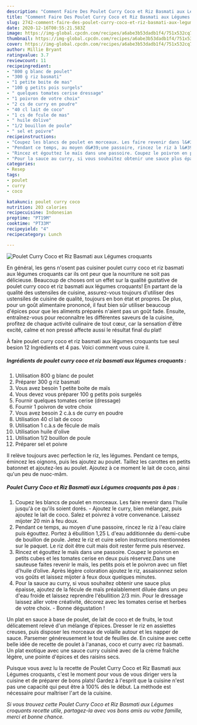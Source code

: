 ```yaml
---
description: "Comment Faire Des Poulet Curry Coco et Riz Basmati aux Légumes croquants"
title: "Comment Faire Des Poulet Curry Coco et Riz Basmati aux Légumes croquants"
slug: 2742-comment-faire-des-poulet-curry-coco-et-riz-basmati-aux-legumes-croquants
date: 2020-12-16T00:55:21.583Z
image: https://img-global.cpcdn.com/recipes/a6abe3b53dadb1f4/751x532cq70/poulet-curry-coco-et-riz-basmati-aux-legumes-croquants-photo-principale-de-la-recette.jpg
thumbnail: https://img-global.cpcdn.com/recipes/a6abe3b53dadb1f4/751x532cq70/poulet-curry-coco-et-riz-basmati-aux-legumes-croquants-photo-principale-de-la-recette.jpg
cover: https://img-global.cpcdn.com/recipes/a6abe3b53dadb1f4/751x532cq70/poulet-curry-coco-et-riz-basmati-aux-legumes-croquants-photo-principale-de-la-recette.jpg
author: Millie Bryant
ratingvalue: 3.7
reviewcount: 11
recipeingredient:
- "800 g blanc de poulet"
- "300 g riz basmati"
- "1 petite boite de mas"
- "100 g petits pois surgels"
- " quelques tomates cerise dressage"
- "1 poivron de votre choix"
- "2 cs de curry en poudre"
- "40 cl lait de coco"
- "1 cs de fcule de mas"
- " huile dolive"
- "1/2 bouillon de poule"
- " sel et poivre"
recipeinstructions:
- "Coupez les blancs de poulet en morceaux. Les faire revenir dans l&#39;huile jusqu&#39;à ce qu&#39;ils soient dorés. Ajoutez le curry, bien mélangez, puis ajoutez le lait de coco. Salez et poivrez à votre convenance. Laissez mijoter 20 min à feu doux."
- "Pendant ce temps, au moyen d&#39;une passoire, rincez le riz à l&#39;eau claire puis égouttez. Portez à ébullition 1,25 L d&#39;eau additionnée du demi-cube de bouillon de poule. Jetez le riz et cuire selon instructions mentionnées sur le paquet. Le riz doit être cuit mais doit rester ferme puis réservez."
- "Rincez et égouttez le maïs dans une passoire. Coupez le poivron en petits cubes et les tomates cerise en deux puis réservez.Dans une sauteuse faites revenir le maïs, les petits pois et le poivron avec un filet d&#39;huile d’olive. Après légère coloration ajoutez le riz, assaisonnez selon vos goûts et laissez mijoter à feux doux quelques minutes."
- "Pour la sauce au curry, si vous souhaitez obtenir une sauce plus épaisse, ajoutez de la fécule de maïs préalablement diluée dans un peu d&#39;eau froide et laissez reprendre l&#39;ébullition 2/3 min. Pour le dressage laissez aller votre créativité, décorez avec les tomates cerise et herbes de votre choix. Bonne dégustation !"
categories:
- Resep
tags:
- poulet
- curry
- coco

katakunci: poulet curry coco 
nutrition: 203 calories
recipecuisine: Indonesian
preptime: "PT19M"
cooktime: "PT33M"
recipeyield: "4"
recipecategory: Lunch

---
```



![Poulet Curry Coco et Riz Basmati aux Légumes croquants](https://img-global.cpcdn.com/recipes/a6abe3b53dadb1f4/751x532cq70/poulet-curry-coco-et-riz-basmati-aux-legumes-croquants-photo-principale-de-la-recette.jpg)

En général, les gens n'osent pas cuisiner poulet curry coco et riz basmati aux légumes croquants car ils ont peur que la nourriture ne soit pas délicieuse. Beaucoup de choses ont un effet sur la qualité gustative de poulet curry coco et riz basmati aux légumes croquants! En partant de la qualité des ustensiles de cuisine, assurez-vous toujours d'utiliser des ustensiles de cuisine de qualité, toujours en bon état et propres. De plus, pour un goût alimentaire prononcé, il faut bien sûr utiliser beaucoup d'épices pour que les aliments préparés n'aient pas un goût fade. Ensuite, entraînez-vous pour reconnaître les différentes saveurs de la cuisine, profitez de chaque activité culinaire de tout cœur, car la sensation d'être excité, calme et non pressé affecte aussi le résultat final du plat!

<!--inarticleads1-->

À faire poulet curry coco et riz basmati aux légumes croquants tue seul besion 12 Ingrédients et 4 pas. Voici comment vous cuire il.

##### Ingrédients de poulet curry coco et riz basmati aux légumes croquants :

1. Utilisation 800 g blanc de poulet
1. Préparer 300 g riz basmati
1. Vous avez besoin 1 petite boite de maïs
1. Vous devez vous préparer 100 g petits pois surgelés
1. Fournir  quelques tomates cerise (dressage)
1. Fournir 1 poivron de votre choix
1. Vous avez besoin 2 c.à.s de curry en poudre
1. Utilisation 40 cl lait de coco
1. Utilisation 1 c.à.s de fécule de maïs
1. Utilisation  huile d&#39;olive
1. Utilisation 1/2 bouillon de poule
1. Préparer  sel et poivre


Il relève toujours avec perfection le riz, les légumes. Pendant ce temps, émincez les oignons, puis les ajoutez au poulet. Taillez les carottes en petits batonnet et ajoutez-les au poulet. Ajoutez à ce moment le lait de coco, ainsi qu&#39;un peu de nuoc-mâm. 

<!--inarticleads2-->

##### Poulet Curry Coco et Riz Basmati aux Légumes croquants pas à pas :

1. Coupez les blancs de poulet en morceaux. Les faire revenir dans l&#39;huile jusqu&#39;à ce qu&#39;ils soient dorés. - Ajoutez le curry, bien mélangez, puis ajoutez le lait de coco. Salez et poivrez à votre convenance. Laissez mijoter 20 min à feu doux.
1. Pendant ce temps, au moyen d&#39;une passoire, rincez le riz à l&#39;eau claire puis égouttez. Portez à ébullition 1,25 L d&#39;eau additionnée du demi-cube de bouillon de poule. Jetez le riz et cuire selon instructions mentionnées sur le paquet. Le riz doit être cuit mais doit rester ferme puis réservez.
1. Rincez et égouttez le maïs dans une passoire. Coupez le poivron en petits cubes et les tomates cerise en deux puis réservez.Dans une sauteuse faites revenir le maïs, les petits pois et le poivron avec un filet d&#39;huile d’olive. Après légère coloration ajoutez le riz, assaisonnez selon vos goûts et laissez mijoter à feux doux quelques minutes.
1. Pour la sauce au curry, si vous souhaitez obtenir une sauce plus épaisse, ajoutez de la fécule de maïs préalablement diluée dans un peu d&#39;eau froide et laissez reprendre l&#39;ébullition 2/3 min. Pour le dressage laissez aller votre créativité, décorez avec les tomates cerise et herbes de votre choix. - Bonne dégustation !


Un plat en sauce à base de poulet, de lait de coco et de fruits, le tout délicatement relevé d&#39;un mélange d&#39;épices. Dresser le riz en assiettes creuses, puis disposer les morceaux de volaille autour et les napper de sauce. Parsemer généreusement le tout de feuilles de. En cuisine avec cette belle idée de recette de poulet à l&#39;ananas, coco et curry avec riz basmati. Un plat exotique avec une sauce curry cuisiné avec de la crème fraîche légère, une pointe d&#39;épices et des raisins secs. 

<!--inarticleads1-->

<p>
Puisque vous avez lu la recette de Poulet Curry Coco et Riz Basmati aux Légumes croquants, c'est le moment pour vous de vous diriger vers la cuisine et de préparer de bons plats! Gardez à l'esprit que la cuisine n'est pas une capacité qui peut être à 100% dès le début. La méthode est nécessaire pour maîtriser l'art de la cuisine.
</p>

<p>
<i>Si vous trouvez cette Poulet Curry Coco et Riz Basmati aux Légumes croquants recette utile, partagez-la avec vos bons amis ou votre famille, merci et bonne chance.</i>
</p>
